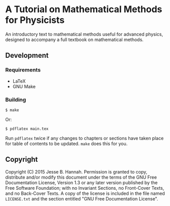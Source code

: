 # A Tutorial on Mathematical Methods for Physicists

An introductory text to mathematical methods useful for advanced physics,
designed to accompany a full textbook on mathematical methods.

## Development

### Requirements

  * LaTeX
  * GNU Make

### Building

    $ make

Or:

    $ pdflatex main.tex

Run `pdflatex` twice if any changes to chapters or sections have taken place for
table of contents to be updated. `make` does this for you.

## Copyright

Copyright (C) 2015 Jesse B. Hannah. Permission is granted to copy, distribute
and/or modify this document under the terms of the GNU Free Documentation
License, Version 1.3 or any later version published by the Free Software
Foundation; with no Invariant Sections, no Front-Cover Texts, and no Back-Cover
Texts. A copy of the license is included in the file named `LICENSE.txt` and the
section entitled "GNU Free Documentation License".
